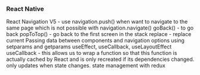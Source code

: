 ### React Native

React Navigation V5 -
use navigation.push() when want to navigate to the same page which is not possible with navigation.navigate()
goBack() - to go back
popToTop() - go back to the first screen in the stack
replace - replace current
Passing data between components and navigation options using setparams and getparams
useEffect, useCallback, useLayoutEffect
useCallback - this allows us to wrap a function so that this function is actually cached by React and is only recreated if its dependencies changed. only updates when state changes.
state management with redux
